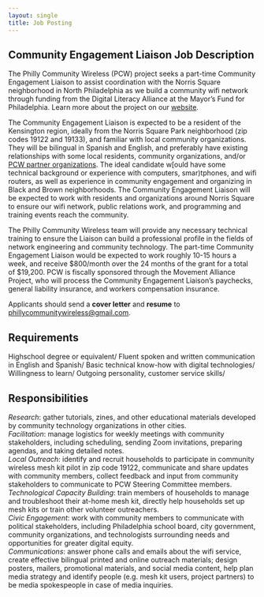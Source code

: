 ```yaml
---
layout: single
title: Job Posting
---
```


## Community Engagement Liaison Job Description

The Philly Community Wireless (PCW) project seeks a part-time Community Engagement Liaison to assist coordination with the Norris Square neighborhood in North Philadelphia as we build a community wifi network through funding from the Digital Literacy Alliance at the Mayor’s Fund for Philadelphia. Learn more about the project on our [website](https://phillycommunitywireless.com/).

The Community Engagement Liaison is expected to be a resident of the Kensington region, ideally from the Norris Square Park neighborhood (zip codes 19122 and 19133), and familiar with local community organizations. They will be bilingual in Spanish and English, and preferably have existing relationships with some local residents, community organizations, and/or [PCW partner organizations](https://phillycommunitywireless.com/people/). The ideal candidate w[ould have some technical background or experience with computers, smar)tphones, and wifi routers, as well as experience in community engagement and organizing in Black and Brown neighborhoods. The Community Engagement Liaison will be expected to work with residents and organizations around Norris Square to ensure our wifi network, public relations work, and programming and training events reach the community. 

The Philly Community Wireless team will provide any necessary technical training to ensure the Liaison can build a professional profile in the fields of network engineering and community technology. The part-time Community Engagement Liaison would be expected to work roughly 10-15 hours a week, and receive $800/month over the 24 months of the grant for a total of $19,200. PCW is fiscally sponsored through the Movement Alliance Project, who will process the Community Engagement Liaison’s paychecks, general liability insurance, and workers compensation insurance. 

Applicants should send a **cover letter** and **resume** to phillycommunitywireless@gmail.com.

## Requirements

Highschool degree or equivalent/
Fluent spoken and written communication in English and Spanish/
Basic technical know-how with digital technologies/
Willingness to learn/
Outgoing personality, customer service skills/

## Responsibilities

*Research*: gather tutorials, zines, and other educational materials developed by community technology organizations in other cities.\
*Facilitation*: manage logistics for weekly meetings with community stakeholders, including scheduling, sending Zoom invitations, preparing agendas, and taking detailed notes.\
*Local Outreach*: identify and recruit households to participate in community wireless mesh kit pilot in zip code 19122,  communicate and share updates with community members, collect feedback and input from community stakeholders to communicate to PCW Steering Committee members.\
*Technological Capacity Building*: train members of households to manage and troubleshoot their at-home mesh kit,  directly help households set up mesh kits or train other volunteer outreachers.\
*Civic Engagement*: work with community members to communicate with political stakeholders, including Philadelphia school board, city government, community organizations, and technologists surrounding needs and opportunities for greater digital equity.\
*Communications*: answer phone calls and emails about the wifi service, create effective bilingual printed and online outreach materials;  design posters, mailers, promotional materials, and social media content, help plan media strategy and identify people (e.g. mesh kit users, project partners) to be media spokespeople in case of media inquiries.
